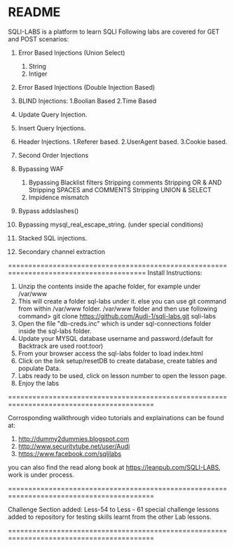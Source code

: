 README
================
SQLI-LABS is a platform to learn SQLI 
Following labs are covered for GET and POST scenarios:

1. Error Based Injections (Union Select)
	1. String
	2. Intiger
2. Error Based Injections (Double Injection Based)

3. BLIND Injections:
	1.Boolian Based
	2.Time Based
4. Update Query Injection.
5. Insert Query Injections.
6. Header Injections.
	1.Referer based.
	2.UserAgent based.
	3.Cookie based.
7. Second Order Injections
8. Bypassing WAF
	1. Bypassing Blacklist filters
		Stripping comments
		Stripping OR & AND
		Stripping SPACES and COMMENTS
		Stripping UNION & SELECT
	2. Impidence mismatch
9. Bypass addslashes()
10. Bypassing mysql_real_escape_string. (under special conditions)
11. Stacked SQL injections.
12. Secondary channel extraction

========================================================================================
Install Instructions:

1. Unzip the contents inside the apache folder, for example under /var/www
2. This will create a folder sql-labs under it. else you can use git command from within /var/www folder.
/var/www folder and then use following command> git clone https://github.com/Audi-1/sqli-labs.git sqli-labs
3. Open the file "db-creds.inc" which is under sql-connections folder inside the sql-labs folder.
4. Update your MYSQL database username and password.(default for Backtrack are used root:toor)
5. From your browser access the sql-labs folder to load index.html
6. Click on the link setup/resetDB to create database, create tables and populate Data.
7. Labs ready to be used, click on lesson number to open the lesson page.
8. Enjoy the labs

==========================================================================================

Corrosponding walkthrough video tutorials and explainations can be found at:

1. http://dummy2dummies.blogspot.com 
2. http://www.securitytube.net/user/Audi
3. https://www.facebook.com/sqlilabs

you can also find the read along book at https://leanpub.com/SQLI-LABS, work is under process.

==========================================================================================

Challenge Section added:
Less-54 to Less - 61 special challenge lessons added to repository for testing skills learnt from the other Lab lessons.

==========================================================================================


